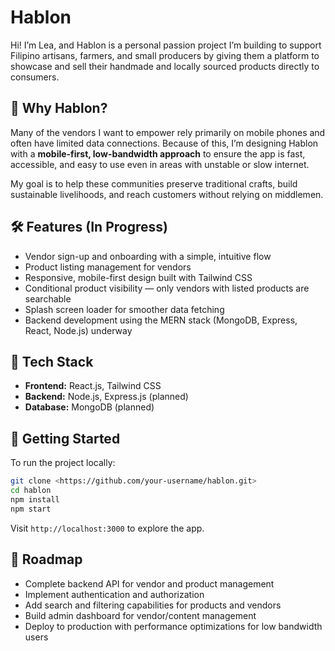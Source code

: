 # Hablon

Hi! I’m Lea, and Hablon is a personal passion project I’m building to support Filipino artisans, farmers, and small producers by giving them a platform to showcase and sell their handmade and locally sourced products directly to consumers.

## 🎯 Why Hablon?

Many of the vendors I want to empower rely primarily on mobile phones and often have limited data connections. Because of this, I’m designing Hablon with a **mobile-first, low-bandwidth approach** to ensure the app is fast, accessible, and easy to use even in areas with unstable or slow internet.

My goal is to help these communities preserve traditional crafts, build sustainable livelihoods, and reach customers without relying on middlemen.

## 🛠️ Features (In Progress)

- Vendor sign-up and onboarding with a simple, intuitive flow
- Product listing management for vendors
- Responsive, mobile-first design built with Tailwind CSS
- Conditional product visibility — only vendors with listed products are searchable
- Splash screen loader for smoother data fetching
- Backend development using the MERN stack (MongoDB, Express, React, Node.js) underway

## 🔧 Tech Stack

- **Frontend:** React.js, Tailwind CSS
- **Backend:** Node.js, Express.js (planned)
- **Database:** MongoDB (planned)

## 🚀 Getting Started

To run the project locally:

```bash
git clone <https://github.com/your-username/hablon.git>
cd hablon
npm install
npm start

```

Visit `http://localhost:3000` to explore the app.

## 🚧 Roadmap

- Complete backend API for vendor and product management
- Implement authentication and authorization
- Add search and filtering capabilities for products and vendors
- Build admin dashboard for vendor/content management
- Deploy to production with performance optimizations for low bandwidth users
